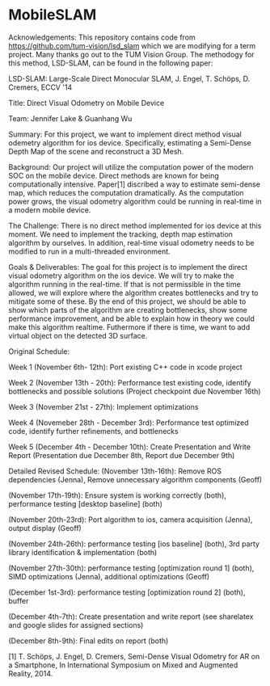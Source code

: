# MobileSLAM

Acknowledgements:  This repository contains code from https://github.com/tum-vision/lsd_slam which we are modifying for a term project.  Many thanks go out to the TUM Vision Group. The methodogy for this method, LSD-SLAM, can be found in the following paper:

LSD-SLAM: Large-Scale Direct Monocular SLAM, J. Engel, T. Schöps, D. Cremers, ECCV '14


Title: Direct Visual Odometry on Mobile Device

Team: Jennifer Lake & Guanhang Wu

Summary: For this project, we want to implement direct method visual odemetry algorithm for ios device. Specifically, estimating a Semi\-Dense Depth Map of the scene and reconstruct a 3D Mesh.

Background: Our project will utilize the computation power of the modern SOC on the mobile device. Direct methods are known for being computationally intensive. Paper[1] discribed a way to estimate semi-dense map, which reduces the computation dramatically. As the computation power grows, the visual odometry algorithm could be running in real-time in a modern mobile device. 

The Challenge: There is no direct method implemented for ios device at this moment. We need to implement the tracking, depth map estimation algorithm by ourselves. In addition, real-time visual odometry needs to be modified to run in a multi-threaded environment.

Goals & Deliverables: The goal for this project is to implement the direct visual odometry algorithm on the ios device.
We will try to make the algorithm running in the real-time. If that is not permissible in the time allowed, we will explore where the algorithm creates bottlenecks and try to mitigate some of these.  By the end of this project, we should be able to show which parts of the algorithm are creating bottlenecks, show some performance improvement, and be able to explain how in theory we could make this algorithm realtime. Futhermore if there is time, we want to add virtual object on the detected 3D surface.

Original Schedule: 

Week 1 (November 6th- 12th): Port existing C++ code in xcode project

Week 2 (November 13th - 20th): Performance test existing code, identify bottlenecks and possible solutions (Project checkpoint due November 16th)

Week 3 (November 21st - 27th): Implement optimizations

Week 4 (Novemeber 28th - December 3rd): Performance test optimized code, identify further refinements, and bottlenecks

Week 5 (December 4th - December 10th): Create Presentation and Write Report (Presentation due December 8th, Report due December 9th)

Detailed Revised Schedule: 
(November 13th-16th): Remove ROS dependencies (Jenna), Remove unnecessary algorithm components (Geoff)

(November 17th-19th): Ensure system is working correctly (both), performance testing [desktop baseline] (both)

(November 20th-23rd): Port algorithm to ios, camera acquisition (Jenna), output display (Geoff)

(November 24th-26th): performance testing [ios baseline] (both), 3rd party library identification & implementation (both)

(November 27th-30th): performance testing [optimization round 1] (both), SIMD optimizations (Jenna), additional optimizations (Geoff)

(December 1st-3rd): performance testing [optimization round 2] (both), buffer

(December 4th-7th): Create presentation and write report (see sharelatex and google slides for assigned sections)

(December 8th-9th): Final edits on report (both)

[1] T. Schöps, J. Engel, D. Cremers, Semi-Dense Visual Odometry for AR on a Smartphone, In International Symposium on Mixed and Augmented Reality, 2014.
